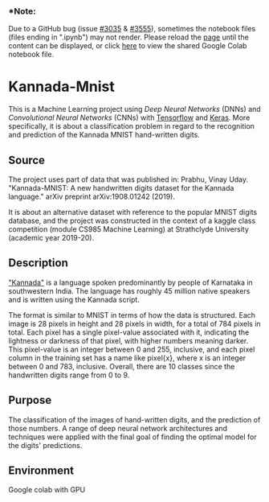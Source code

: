 ### *Note:
Due to a GitHub bug (issue [#3035](https://github.com/jupyter/notebook/issues/3035) & [#3555](https://github.com/jupyter/notebook/issues/3555)), sometimes the notebook files (files ending in ".ipynb") may not render. Please reload the [page](https://github.com/dimi-fn/Kannada-MNIST-Digits/blob/main/Kannada_Mnist_Digits.ipynb) until the content can be displayed, or click [here](https://colab.research.google.com/drive/1Rk233-YuZBDA8GyvnDVmcTq7sRQz2RK6) to view the shared Google Colab notebook file.

# Kannada-Mnist
This is a Machine Learning project using *Deep Neural Networks* (DNNs) and *Convolutional Neural Networks* (CNNs) with [Tensorflow](https://www.tensorflow.org/) and [Keras](https://keras.io/). More specifically, it is about a classification problem in regard to the recognition and prediction of the Kannada MNIST hand-written digits. 

## Source
The project uses part of data that was published in: Prabhu, Vinay Uday. "Kannada-MNIST: A new handwritten digits dataset for the Kannada language." arXiv preprint arXiv:1908.01242 (2019). 

It is about an alternative dataset with reference to the popular MNIST digits database, and the project was constructed in the context of a kaggle class competition (module CS985 Machine Learning) at Strathclyde University (academic year 2019-20).

## Description
["Kannada"](https://en.wikipedia.org/wiki/Kannada) is a language spoken predominantly by people of Karnataka in southwestern India. The language has roughly 45 million native speakers and is written using the Kannada script. 

The format is similar to MNIST in terms of how the data is structured. Each image is 28 pixels in height and 28 pixels in width, for a total of 784 pixels in total. Each pixel has a single pixel-value associated with it, indicating the lightness or darkness of that pixel, with higher numbers meaning darker. This pixel-value is an integer between 0 and 255, inclusive, and each pixel column in the training set has a name like pixel{x}, where x is an integer between 0 and 783, inclusive. Overall, there are 10 classes since the handwritten digits range from 0 to 9.

## Purpose
The classification of the images of hand-written digits, and the prediction of those numbers. A range of deep neural network architectures and techniques were applied with the final goal of finding the optimal model for the digits' predictions.

## Environment
Google colab with GPU




